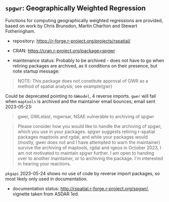 ## `spgwr`: Geographically Weighted Regression

Functions for computing geographically weighted regressions are provided, based on work by Chris Brunsdon, Martin Charlton and Stewart Fotheringham.

- repository: https://r-forge.r-project.org/projects/rspatial/

- CRAN: https://cran.r-project.org/package=spgwr

- maintenance status: Probably to be archived - does not have to go when retiring packages are archived, as it conditions on their presence, but note startup message:
> NOTE: This package does not constitute approval of GWR as a method of spatial analysis; see example(gwr)

Could be deprecated pointing to `GWmodel`, 4 reverse imports. `gwer` will fail when `maptools` is archived and the maintainer email bounces; email sent 2023-05-23:
> gwer, GWLelast, mgwrsar, NSAE vulnerable to archiving of spgwr

> Please consider how you would like to handle the archiving of spgwr, which you use in your packages. spgwr suggests retiring r-spatial packages maptools and rgdal, and while your packages would (mostly, gwer does not and I have attempted to warn the maintainer) survive the archiving of maptools, rgdal and rgeos in October 2023, I am not motivated to maintain spgwr further. I am open to handing over to another maintainer, or to archiving the package. I'm interested in hearing your reactions.

`pkgapi` 2023-05-24 shows no use of code by reverse import packages, so most likely only used in documentation.

- documentation status: http://rspatial.r-forge.r-project.org/spgwr/, vignette taken from ASDAR 1ed.
